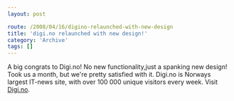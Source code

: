 ```yaml
---
layout: post

route: /2008/04/16/digino-relaunched-with-new-design
title: 'digi.no relaunched with new design!'
category: 'Archive'
tags: []
---
```


A big congrats to Digi.no! No new functionality,just a spanking new design! Took
us a month, but we're pretty satisfied with it. Digi.no is Norways largest
IT-news site, with over 100 000 unique visitors every week. Visit
<a class="ph" target="_blank" rel="noopener noreferrer" href="http://www.digi.no">Digi.no</a>.

